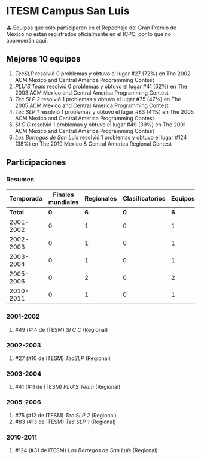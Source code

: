 ---
---

# ITESM Campus San Luis

:warning: Equipos que solo participaron en el Repechaje del Gran Premio de México no están registrados oficialmente en el ICPC, por lo que no aparecerán aquí.

## Mejores 10 equipos

1. _TecSLP_ resolvió 0 problemas y obtuvo el lugar #27 (72%) en The 2002 ACM Mexico and Central America Programming Contest
1. _PLU'S Team_ resolvió 0 problemas y obtuvo el lugar #41 (62%) en The 2003 ACM Mexico and Central America Programming Contest
1. _Tec SLP 2_ resolvió 1 problemas y obtuvo el lugar #75 (47%) en The 2005 ACM Mexico and Central America Programming Contest
1. _Tec SLP 1_ resolvió 1 problemas y obtuvo el lugar #83 (41%) en The 2005 ACM Mexico and Central America Programming Contest
1. _SI C C_ resolvió 1 problemas y obtuvo el lugar #49 (39%) en The 2001 ACM Mexico and Central America Programming Contest
1. _Los Borregos de San Luis_ resolvió 1 problemas y obtuvo el lugar #124 (38%) en The 2010 Mexico & Central America Regional Contest

## Participaciones

### Resumen

| Temporada | Finales mundiales | Regionales | Clasificatorios | Equipos |
| --- | --- | --- | --- | --- |
| **Total** | **0** | **6** | **0** | **6** |
| 2001-2002 | 0 | 1 | 0 | 1 |
| 2002-2003 | 0 | 1 | 0 | 1 |
| 2003-2004 | 0 | 1 | 0 | 1 |
| 2005-2006 | 0 | 2 | 0 | 2 |
| 2010-2011 | 0 | 1 | 0 | 1 |

### 2001-2002

1. #49 (#14 de ITESM) _SI C C_ (Regional)

### 2002-2003

1. #27 (#10 de ITESM) _TecSLP_ (Regional)

### 2003-2004

1. #41 (#11 de ITESM) _PLU'S Team_ (Regional)

### 2005-2006

1. #75 (#12 de ITESM) _Tec SLP 2_ (Regional)
1. #83 (#13 de ITESM) _Tec SLP 1_ (Regional)

### 2010-2011

1. #124 (#31 de ITESM) _Los Borregos de San Luis_ (Regional)



